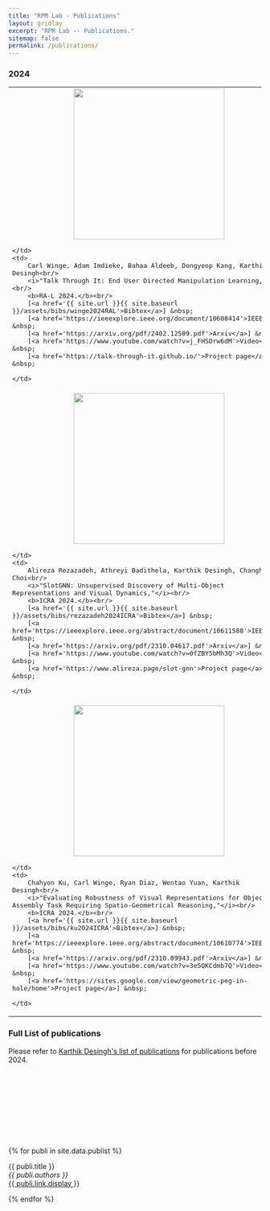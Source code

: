 ```yaml
---
title: "RPM Lab - Publications"
layout: gridlay
excerpt: "RPM Lab -- Publications."
sitemap: false
permalink: /publications/
---
```


### 2024

<table cellspacing=10 style='font-family:"Arial", Courier, monospace; font-size:15px'>

<tr>
	<td>
		<center><img src='{{ site.url }}{{ site.baseurl }}/images/publications/talk-through-it.gif' width=300></center>
		
	</td>
	<td>
		Carl Winge, Adam Imdieke, Bahaa Aldeeb, Dongyeop Kang, Karthik Desingh<br/>
		<i>"Talk Through It: End User Directed Manipulation Learning,"</i><br/>
		<b>RA-L 2024.</b><br/>
		[<a href='{{ site.url }}{{ site.baseurl }}/assets/bibs/winge2024RAL'>Bibtex</a>] &nbsp;
		[<a href='https://ieeexplore.ieee.org/document/10608414'>IEEE</a>] &nbsp;
		[<a href='https://arxiv.org/pdf/2402.12509.pdf'>Arxiv</a>] &nbsp;
		[<a href='https://www.youtube.com/watch?v=j_FHSDrw6dM'>Video</a>] &nbsp;
		[<a href='https://talk-through-it.github.io/'>Project page</a>] &nbsp;
		
	</td>
</tr>

<tr>
	<td>
		<center><img src='{{ site.url }}{{ site.baseurl }}/images/publications/slotGNN_Rezazadeh_et_al_arXiv_2023.png' width=300></center>
		
	</td>
	<td>
		Alireza Rezazadeh, Athreyi Badithela, Karthik Desingh, Changhyun Choi<br/>
		<i>"SlotGNN: Unsupervised Discovery of Multi-Object Representations and Visual Dynamics,"</i><br/>
		<b>ICRA 2024.</b><br/>
		[<a href='{{ site.url }}{{ site.baseurl }}/assets/bibs/rezazadeh2024ICRA'>Bibtex</a>] &nbsp;
		[<a href='https://ieeexplore.ieee.org/abstract/document/10611588'>IEEE</a>] &nbsp;
		[<a href='https://arxiv.org/pdf/2310.04617.pdf'>Arxiv</a>] &nbsp;
		[<a href='https://www.youtube.com/watch?v=0fZBY5bMh3Q'>Video</a>] &nbsp;
		[<a href='https://www.alireza.page/slot-gnn'>Project page</a>] &nbsp;
		
	</td>
</tr>


<tr>
	<td>
		<center><img src='{{ site.url }}{{ site.baseurl }}/images/publications/geom_peg_Ku_et_al_arXiv_2023.jpeg' width=300></center>
		
	</td>
	<td>
		Chahyon Ku, Carl Winge, Ryan Diaz, Wentao Yuan, Karthik Desingh<br/>
		<i>"Evaluating Robustness of Visual Representations for Object Assembly Task Requiring Spatio-Geometrical Reasoning,"</i><br/>
		<b>ICRA 2024.</b><br/>
		[<a href='{{ site.url }}{{ site.baseurl }}/assets/bibs/ku2024ICRA'>Bibtex</a>] &nbsp;
		[<a href='https://ieeexplore.ieee.org/abstract/document/10610774'>IEEE</a>] &nbsp;
		[<a href='https://arxiv.org/pdf/2310.09943.pdf'>Arxiv</a>] &nbsp;
		[<a href='https://www.youtube.com/watch?v=3e5QKCdmb7Q'>Video</a>] &nbsp;
		[<a href='https://sites.google.com/view/geometric-peg-in-hole/home'>Project page</a>] &nbsp;
		
	</td>
</tr>
</table>

<!-- ## Group highlights

**At the end of this page, you can find the [full list of publications and patents](#full-list-of-publications). All papers are also available on [arXiv](https://arxiv.org/search/?searchtype=author&query=Allan%2C+M+P).**

{% assign number_printed = 0 %}
{% for publi in site.data.publist %}

{% assign even_odd = number_printed | modulo: 2 %}
{% if publi.highlight == 1 %}

{% if even_odd == 0 %}
<div class="row">
{% endif %}

<div class="col-sm-6 clearfix">
 <div class="well">
  <pubtit>{{ publi.title }}</pubtit>
  <img src="{{ site.url }}{{ site.baseurl }}/images/pubpic/{{ publi.image }}" class="img-responsive" width="33%" style="float: left" />
  <p>{{ publi.description }}</p>
  <p><em>{{ publi.authors }}</em></p>
  <p><strong><a href="{{ publi.link.url }}">{{ publi.link.display }}</a></strong></p>
  <p class="text-danger"><strong> {{ publi.news1 }}</strong></p>
  <p> {{ publi.news2 }}</p>
 </div>
</div>

{% assign number_printed = number_printed | plus: 1 %}

{% if even_odd == 1 %}
</div>
{% endif %}

{% endif %}
{% endfor %}

{% assign even_odd = number_printed | modulo: 2 %}
{% if even_odd == 1 %}
</div>
{% endif %}

<p> &nbsp; </p>


## Patents
<em>Milan P Allan, S Gröblacher, RA Norte, M Leeuwenhoek</em><br />Novel atomic force microscopy probes with phononic crystals<br /> PCT/NL20-20/050797 (2020)

<em>Milan P Allan</em><br /> Methods of manufacturing superconductor and phononic elements <br /> <a href="https://patents.google.com/patent/US10439125B2/en?inventor=Milan+ALLAN&oq=inventor:(Milan+ALLAN)">US10439125B2 (2016)</a> -->

### Full List of publications

Please refer to [Karthik Desingh's list of publications](https://karthikdesingh.com/#pubs) for publications before 2024.


<br/>
<br/>
<br/>
<br/>
<br/>
<br/>
<br/>
<br/>

{% for publi in site.data.publist %}

  {{ publi.title }} <br />
  <em>{{ publi.authors }} </em><br /><a href="{{ publi.link.url }}">{{ publi.link.display }}</a>

{% endfor %}
